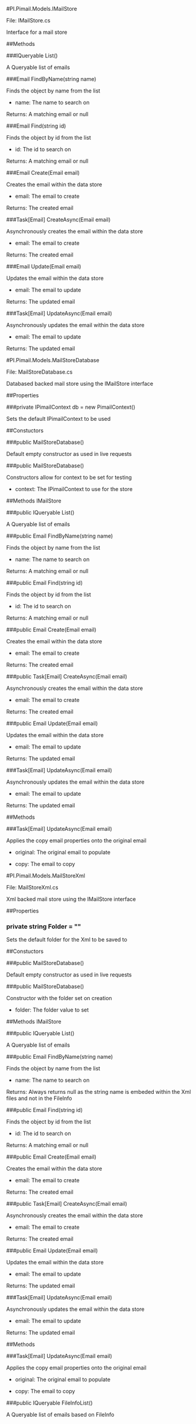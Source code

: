 

#PI.Pimail.Models.IMailStore

File: IMailStore.cs





Interface for a mail store



##Methods



###IQueryable List()





A Queryable list of emails





###Email FindByName(string name)





Finds the object by name from the list



* name: The name to search on

Returns: A matching email or null



###Email Find(string id)





Finds the object by id from the list



* id: The id to search on

Returns: A matching email or null



###Email Create(Email email)





Creates the email within the data store



* email: The email to create

Returns: The created email



###Task[Email] CreateAsync(Email email)





Asynchronously creates the email within the data store



* email: The email to create

Returns: The created email



###Email Update(Email email)





Updates the email within the data store



* email: The email to update

Returns: The updated email



###Task[Email] UpdateAsync(Email email)





Asynchronously updates the email within the data store



* email: The email to update

Returns: The updated email



#PI.Pimail.Models.MailStoreDatabase

File: MailStoreDatabase.cs





Databased backed mail store using the IMailStore interface



##Properties



###private IPimailContext db = new PimailContext()





Sets the default IPimailContext to be used



##Constuctors



###public MailStoreDatabase()





Default empty constructor as used in live requests





###public MailStoreDatabase()





Constructors allow for context to be set for testing



* context: The IPimailContext to use for the store

##Methods IMailStore



###public IQueryable List()





A Queryable list of emails





###public Email FindByName(string name)





Finds the object by name from the list



* name: The name to search on

Returns: A matching email or null



###public Email Find(string id)





Finds the object by id from the list



* id: The id to search on

Returns: A matching email or null



###public Email Create(Email email)





Creates the email within the data store



* email: The email to create

Returns: The created email



###public Task[Email] CreateAsync(Email email)





Asynchronously creates the email within the data store



* email: The email to create

Returns: The created email



###public Email Update(Email email)





Updates the email within the data store



* email: The email to update

Returns: The updated email



###Task[Email] UpdateAsync(Email email)





Asynchronously updates the email within the data store



* email: The email to update

Returns: The updated email

##Methods 



###Task[Email] UpdateAsync(Email email)





Applies the copy email properties onto the original email



* original: The original email to populate

* copy: The email to copy



#PI.Pimail.Models.MailStoreXml

File: MailStoreXml.cs





Xml backed mail store using the IMailStore interface



##Properties



### private string Folder = ""





Sets the default folder for the Xml to be saved to



##Constuctors



###public MailStoreDatabase()





Default empty constructor as used in live requests





###public MailStoreDatabase()





Constructor with the folder set on creation



* folder: The folder value to set

##Methods IMailStore



###public IQueryable List()





A Queryable list of emails





###public Email FindByName(string name)





Finds the object by name from the list



* name: The name to search on

Returns: Always returns null as the string name is embeded within the Xml files and not in the FileInfo



###public Email Find(string id)





Finds the object by id from the list



* id: The id to search on

Returns: A matching email or null



###public Email Create(Email email)





Creates the email within the data store



* email: The email to create

Returns: The created email



###public Task[Email] CreateAsync(Email email)





Asynchronously creates the email within the data store



* email: The email to create

Returns: The created email



###public Email Update(Email email)





Updates the email within the data store



* email: The email to update

Returns: The updated email



###Task[Email] UpdateAsync(Email email)





Asynchronously updates the email within the data store



* email: The email to update

Returns: The updated email

##Methods



###Task[Email] UpdateAsync(Email email)





Applies the copy email properties onto the original email



* original: The original email to populate

* copy: The email to copy



###public IQueryable FileInfoList()





A Queryable list of emails based on FileInfo



